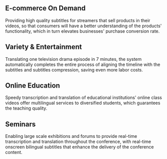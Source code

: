 ## E-commerce On Demand
Providing high quality subtitles for streamers that sell products in their videos, so that consumers will have a better understanding of the products' functionality, which in turn elevates businesses' purchase conversion rate.
## Variety & Entertainment
Translating one television drama episode in 7 minutes, the system automatically completes the entire process of aligning the timeline with the subtitles and subtitles compression, saving even more labor costs.
## Online Education
Speedy transcription and translation of educational institutions' online class videos offer multilingual services to diversified students, which guarantees the teaching quality.
## Seminars
Enabling large scale exhibitions and forums to provide real-time transcription and translation throughout the conference, with real-time onscreen bilingual subtitles that enhance the delivery of the conference content.